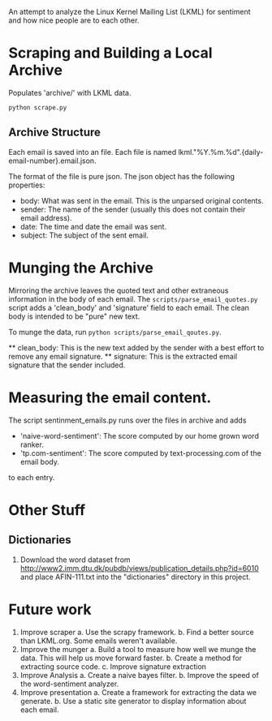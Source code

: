An attempt to analyze the Linux Kernel Mailing List (LKML) for sentiment and how nice people are to each other.

# Scraping and Building a Local Archive
Populates 'archive/' with LKML data.

`python scrape.py`

## Archive Structure
Each email is saved into an file. Each file is named lkml."%Y.%m.%d".{daily-email-number}.email.json.

The format of the file is pure json. The json object has the following properties:
* body: What was sent in the email. This is the unparsed original contents.
* sender: The name of the sender (usually this does not contain their email address).
* date: The time and date the email was sent.
* subject: The subject of the sent email.

# Munging the Archive
Mirroring the archive leaves the quoted text and other extraneous information in the body of each email. The `scripts/parse_email_quotes.py` script adds a 'clean_body' and 'signature' field to each email. The clean body is intended to be "pure" new text.

To munge the data, run `python scripts/parse_email_qoutes.py`.

** clean_body: This is the new text added by the sender with a best effort to remove any email signature.
** signature: This is the extracted email signature that the sender included.

# Measuring the email content.
The script sentinment_emails.py runs over the files in archive and adds 

* 'naive-word-sentiment': The score computed by our home grown word ranker.
* 'tp.com-sentiment': The score computed by text-processing.com of the email body.

to each entry.

# Other Stuff

## Dictionaries
1. Download the word dataset from http://www2.imm.dtu.dk/pubdb/views/publication_details.php?id=6010 and place AFIN-111.txt into the "dictionaries" directory in this project.

# Future work
1. Improve scraper
    a. Use the scrapy framework.
    b. Find a better source than LKML.org. Some emails weren't available.
2. Improve the munger
    a. Build a tool to measure how well we munge the data. This will help us move forward faster.
    b. Create a method for extracting source code.
    c. Improve signature extraction
3. Improve Analysis
    a. Create a naive bayes filter.
    b. Improve the speed of the word-sentiment analyzer.
4. Improve presentation
    a. Create a framework for extracting the data we generate.
    b. Use a static site generator to display information about each email.
